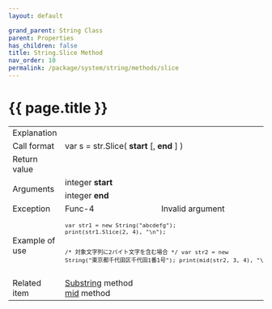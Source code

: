 ```yaml
---
layout: default

grand_parent: String Class
parent: Properties
has_children: false
title: String.Slice Method
nav_order: 10
permalink: /package/system/string/methods/slice
---
```

# {{ page.title }}

<table>
  <tr>
    <td>Explanation</td>
    <td colspan="2"></td>
  </tr>
  <tr>
    <td>Call format</td>
    <td colspan="2">var s = str.Slice( <b>start</b> [, <b>end</b> ] )</td>
  </tr>
  <tr>
    <td>Return value</td>
    <td colspan="2"></td>
  </tr>  
  <tr>
    <td rowspan="2">Arguments</td>
    <td>integer <b>start</b></td>
    <td></td>
  </tr>
  <tr>
    <td>integer <b>end</b></td>
    <td></td>
  </tr>
  <tr>
    <td>Exception</td>
    <td>Func-4</td>
    <td>Invalid argument</td>
  </tr>
  <tr>
    <td>Example of use</td>
    <td colspan="2"><code><pre>
var str1 = new String("abcdefg");
print(str1.Slice(2, 4), "\n");
 
/* 対象文字列に2バイト文字を含む場合 */
var str2 = new String("東京都千代田区千代田1番1号");
print(mid(str2, 3, 4), "\n");
    </pre></code></td>
  </tr>
  <tr>
    <td>Related item</td>
    <td colspan="2"><a href="/package/system/string/methods/substring">Substring</a> method<br><a href="">mid</a> method</td>
  </tr>
</table>